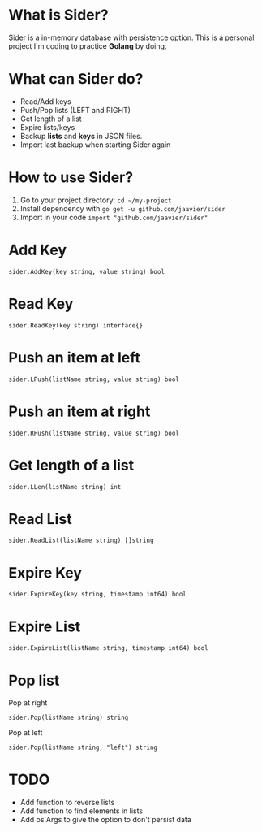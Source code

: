 # What is Sider?
Sider is a in-memory database with persistence option. This is a personal project I'm coding to practice **Golang** by doing.

# What can Sider do?

- Read/Add keys 
- Push/Pop lists (LEFT and RIGHT)
- Get length of a list
- Expire lists/keys 
- Backup **lists** and **keys** in JSON files.
- Import last backup when starting Sider again

# How to use Sider?

1. Go to your project directory: `cd ~/my-project`
2. Install dependency with `go get -u github.com/jaavier/sider`
3. Import in your code `import "github.com/jaavier/sider"`


# Add Key

```golang
sider.AddKey(key string, value string) bool
```

# Read Key
```golang
sider.ReadKey(key string) interface{}
```

# Push an item at left
```golang
sider.LPush(listName string, value string) bool
```

# Push an item at right
```golang
sider.RPush(listName string, value string) bool
```

# Get length of a list
```golang
sider.LLen(listName string) int
```

# Read List
```golang
sider.ReadList(listName string) []string
```

# Expire Key
```golang
sider.ExpireKey(key string, timestamp int64) bool
```

# Expire List
```golang
sider.ExpireList(listName string, timestamp int64) bool
```

# Pop list

Pop at right
```golang
sider.Pop(listName string) string
```

Pop at left
```golang
sider.Pop(listName string, "left") string
```


# TODO

- Add function to reverse lists
- Add function to find elements in lists
- Add os.Args to give the option to don't persist data

